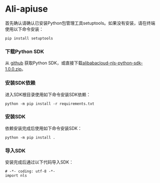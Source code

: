 # Ali-apiuse
首先确认请确认已安装Python包管理工具setuptools。如果没有安装，请在终端使用以下命令安装：
```commandline
pip install setuptools
```
### 下载Python SDK
从 [github](https://github.com/aliyun/alibabacloud-nls-python-sdk/releases) 获取Python SDK，或直接下载[alibabacloud-nls-python-sdk-1.0.0.zip](https://help-static-aliyun-doc.aliyuncs.com/file-manage-files/zh-CN/20221222/efsj/alibabacloud-nls-python-sdk-1.0.0.zip)。
### 安装SDK依赖
进入SDK根目录使用如下命令安装SDK依赖：
```commandline
python -m pip install -r requirements.txt
```
### 安装SDK
依赖安装完成后使用如下命令安装SDK：
```commandline
python -m pip install .
```
### 导入SDK
安装完成后通过以下代码导入SDK：
```commandline
# -*- coding: utf-8 -*-
import nls
```